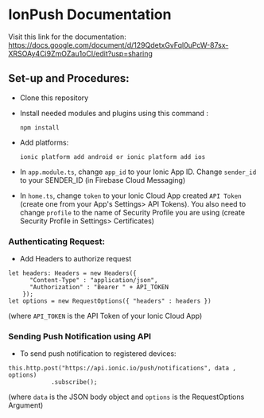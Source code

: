 # IonPush Documentation

Visit this link for the documentation:
https://docs.google.com/document/d/129QdetxGvFql0uPcW-87sx-XRSOAy4Ci9ZmOZau1oCI/edit?usp=sharing

## Set-up and Procedures:
- Clone this repository
- Install needed modules and plugins using this command : 

  `npm install`
- Add platforms:

   `ionic platform add android or ionic platform add ios`
- In `app.module.ts`, change `app_id` to your Ionic App ID. Change `sender_id` to your SENDER_ID (in Firebase Cloud Messaging)
- In `home.ts`, change `token` to your Ionic Cloud App created `API Token` (create one from your App's Settings> API Tokens). You also need to change `profile` to the name of Security Profile you are using (create Security Profile in Settings> Certificates)  

### Authenticating Request:
- Add Headers to  authorize request

```node
let headers: Headers = new Headers({ 
      "Content-Type" : "application/json", 
      "Authorization" : "Bearer " + API_TOKEN
    });
let options = new RequestOptions({ "headers" : headers })
```
(where `API_TOKEN` is the API Token of your Ionic Cloud App)

### Sending Push Notification using API
- To send push notification to registered devices:
```node
this.http.post("https://api.ionic.io/push/notifications", data , options)
            .subscribe();
```
(where `data` is the JSON body object and `options` is the RequestOptions Argument)
